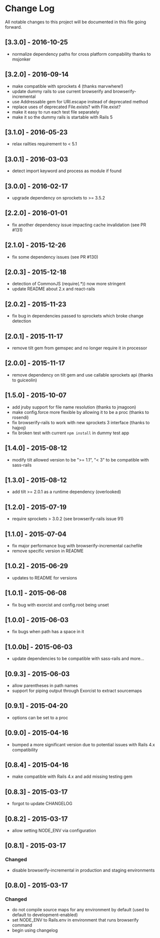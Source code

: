 # Change Log
All notable changes to this project will be documented in this file going forward.

## [3.3.0] - 2016-10-25
- normalize dependency paths for cross platform compability thanks to msjonker

## [3.2.0] - 2016-09-14
- make compatible with sprockets 4 (thanks marvwhere!)
- update dummy rails to use current browserify and browserify-incremental
- use Addressable gem for URI.escape instead of deprecated method
- replace uses of deprecated File.exists? with File.exist?
- make it easy to run each test file separately
- make it so the dummy rails is startable with Rails 5

## [3.1.0] - 2016-05-23
- relax railties requirement to < 5.1

## [3.0.1] - 2016-03-03
- detect import keyword and process as module if found

## [3.0.0] - 2016-02-17
- upgrade dependency on sprockets to >= 3.5.2

## [2.2.0] - 2016-01-01
- fix another dependency issue impacting cache invalidation (see PR #131)

## [2.1.0] - 2015-12-26
- fix some dependency issues (see PR #130)

## [2.0.3] - 2015-12-18
- detection of CommonJS (require(.*)) now more stringent
- update README about 2.x and react-rails

## [2.0.2] - 2015-11-23
- fix bug in dependencies passed to sprockets which broke change detection

## [2.0.1] - 2015-11-17
- remove tilt gem from gemspec and no longer require it in processor

## [2.0.0] - 2015-11-17
- remove dependency on tilt gem and use callable sprockets api (thanks to guiceolin)

## [1.5.0] - 2015-10-07
- add jruby support for file name resolution (thanks to jmagoon)
- make config.force more flexible by allowing it to be a proc (thanks to rosendi)
- fix browserify-rails to work with new sprockets 3 interface (thanks to hajpoj)
- fix broken test with current `npm install` in dummy test app

## [1.4.0] - 2015-08-12
- modify tilt allowed version to be ">= 1.1", "< 3" to be compatible with sass-rails

## [1.3.0] - 2015-08-12
- add tilt >= 2.0.1 as a runtime dependency (overlooked)

## [1.2.0] - 2015-07-19
- require sprockets > 3.0.2 (see browserify-rails issue 91)

## [1.1.0] - 2015-07-04
- fix major performance bug with browserify-incremental cachefile
- remove specific version in README

## [1.0.2] - 2015-06-29
- updates to README for versions

## [1.0.1] - 2015-06-08
- fix bug with exorcist and config.root being unset

## [1.0.0] - 2015-06-03
- fix bugs when path has a space in it

## [1.0.0b] - 2015-06-03
- update dependencies to be compatible with sass-rails and more...

## [0.9.3] - 2015-06-03
- allow parentheses in path names
- support for piping output through Exorcist to extract sourcemaps

## [0.9.1] - 2015-04-20
- options can be set to a proc

## [0.9.0] - 2015-04-16
- bumped a more significant version due to potential issues with Rails 4.x compatibility

## [0.8.4] - 2015-04-16
- make compatible with Rails 4.x and add missing testing gem

## [0.8.3] - 2015-03-17
- forgot to update CHANGELOG

## [0.8.2] - 2015-03-17
- allow setting NODE_ENV via configuration

## [0.8.1] - 2015-03-17
### Changed
- disable browserify-incremental in production and staging environments

## [0.8.0] - 2015-03-17
### Changed
- do not compile source maps for any environment by default (used to default to development-enabled)
- set NODE_ENV to Rails.env in environment that runs browserify command
- begin using changelog
